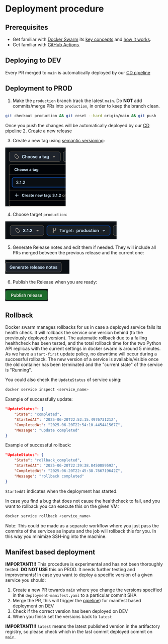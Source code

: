 # Deployment procedure

## Prerequisites

* Get familiar with [Docker Swarm](https://docs.docker.com/engine/swarm) its [key concepts](https://docs.docker.com/engine/swarm/key-concepts/#services-and-tasks) and [how it works](https://docs.docker.com/engine/swarm/how-swarm-mode-works/nodes/).
* Get familiar with [GitHub Actions](https://docs.github.com/en/actions).

## Deploying to DEV
Every PR merged to `main` is automatically deployed by our [CD pipeline](https://github.com/AUBGTheHUB/monolith/blob/main/.github/workflows/dev_deploy.yml)

## Deployment to PROD
1. Make the `production` branch track the latest `main`. Do **NOT** add commits/merge PRs into `production`, in order to keep the branch clean.
```bash
git checkout production && git reset --hard origin/main && git push
```
Once you push the changes will be automatically deployed by our [CD pipeline](https://github.com/AUBGTheHUB/monolith/blob/main/.github/workflows/prod_deploy.yml)
2. [Create](https://github.com/AUBGTheHUB/monolith/releases/new) a new release

3. Create a new tag using [semantic versioning](https://semver.org/):

![img.png](../images/release_tags.png)

4. Choose target `production`:

![img.png](../images/release_target.png)

5. Generate Release notes and edit them if needed. They will include all PRs merged between the previous release and the current one:

![img.png](../images/release_notes.png)

6. Publish the Release when you are ready:

![img.png](../images/publish_release.png)

## Rollback
Docker swarm manages rollbacks for us in case a deployed service fails its health check. It will rollback the service one version behind (to the previously deployed version).
The automatic rollback due to a failing healthcheck has been tested, and the total rollback time for the two Python API replicas with the current settings in docker swarm is around 5 minutes.
As we have a `start-first` update policy, no downtime will occur during a successful rollback. The new version of a service is available/visible once the old container has been terminated and the
"current state" of the service is "Running".

You could also check the `UpdateStatus` of service using:

```bash
docker service inspect <service_name>
```
Example of successfully update:
```json
"UpdateStatus": {
    "State": "completed",
    "StartedAt": "2025-06-20T22:52:15.497673121Z",
    "CompletedAt": "2025-06-20T22:54:10.445441567Z",
    "Message": "update completed"
}
```
Example of successful rollback:
```json
"UpdateStatus": {
    "State": "rollback_completed",
    "StartedAt": "2025-06-20T22:39:38.845008959Z",
    "CompletedAt": "2025-06-20T22:45:38.766719642Z",
    "Message": "rollback completed"
}
```
`StartedAt` indicates when the deployment has started.

In case you find a bug that does not cause the healthcheck to fail, and you want to rollback you can execute this on the given VM:
```bash
docker service rollback <service_name>
```

Note: This could be made as a separate workflow where you just pass the commits of the services as inputs and the job will rollback this for you. In this way you minimize SSH-ing into the machine.

## Manifest based deployment
**IMPORTANT!!!** This procedure is experimental and has not been thoroughly tested. **DO NOT USE** this on PROD. It needs further testing and improvements!
In case you want to deploy a specific version of a given service you should:
1. Create a new PR towards `main` where you change the versions specified in the `deployment-manifest.yaml` to a particular commit SHA
2. Merge the PR, this will trigger the [pipeline](https://github.com/AUBGTheHUB/monolith/blob/main/.github/workflows/dev_manifest_based_deploy.yml)) for manifest based deployment on DEV
3. Check if the correct version has been deployed on DEV
4. When you finish set the versions back to `latest`

**IMPORTANT!!!** `latest` means the latest published version in the artifactory registry, so please check which in the last commit deployed commit on `main`.

